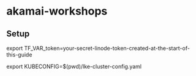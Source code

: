 # akamai-workshops

## Setup

export TF_VAR_token=your-secret-linode-token-created-at-the-start-of-this-guide

export KUBECONFIG=$(pwd)/lke-cluster-config.yaml
